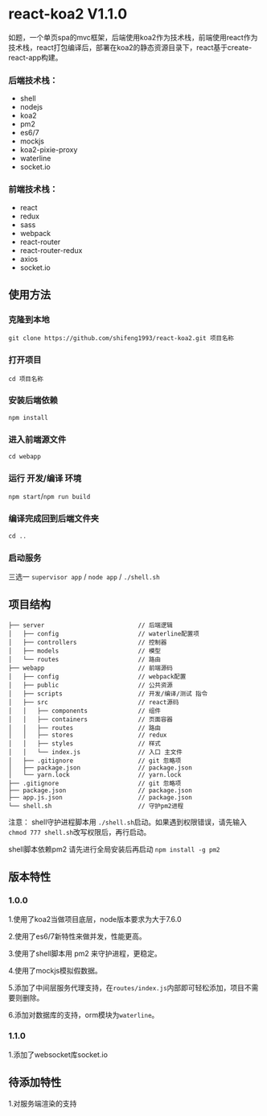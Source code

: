 # react-koa2 V1.1.0
如题，一个单页spa的mvc框架，后端使用koa2作为技术栈，前端使用react作为技术栈，react打包编译后，部署在koa2的静态资源目录下，react基于create-react-app构建。
### 后端技术栈：
- shell
- nodejs
- koa2
- pm2
- es6/7
- mockjs
- koa2-pixie-proxy
- waterline
- socket.io
### 前端技术栈：
- react
- redux
- sass
- webpack
- react-router
- react-router-redux
- axios
- socket.io

## 使用方法

### 克隆到本地
`git clone https://github.com/shifeng1993/react-koa2.git 项目名称`

### 打开项目
`cd 项目名称`

### 安装后端依赖
`npm install`

### 进入前端源文件
`cd webapp`

### 运行 开发/编译 环境

`npm start`/`npm run build`

### 编译完成回到后端文件夹

`cd ..`

### 启动服务
三选一
`supervisor app` / `node app` / `./shell.sh`

## 项目结构

    ├── server                          // 后端逻辑
    │   ├── config                      // waterline配置项
    │   ├── controllers                 // 控制器
    │   ├── models                      // 模型
    │   └── routes                      // 路由
    ├── webapp                          // 前端源码
    │   ├── config                      // webpack配置
    │   ├── public                      // 公共资源
    │   ├── scripts                     // 开发/编译/测试 指令
    │   ├── src                         // react源码
    │   │   ├── components              // 组件
    │   │   ├── containers              // 页面容器
    │   │   ├── routes                  // 路由
    │   │   ├── stores                  // redux
    │   │   ├── styles                  // 样式
    │   │   └── index.js                // 入口 主文件
    │   ├── .gitignore                  // git 忽略项
    │   ├── package.json                // package.json
    │   └── yarn.lock                   // yarn.lock
    ├── .gitignore                      // git 忽略项
    ├── package.json                    // package.json
    ├── app.js.json                     // package.json
    └── shell.sh                        // 守护pm2进程

注意：
shell守护进程脚本用 `./shell.sh`启动。如果遇到权限错误，请先输入`chmod 777 shell.sh`改写权限后，再行启动。

shell脚本依赖pm2 请先进行全局安装后再启动 `npm install -g pm2`

## 版本特性
### 1.0.0
1.使用了koa2当做项目底层，node版本要求为大于7.6.0

2.使用了es6/7新特性来做并发，性能更高。

3.使用了shell脚本用 pm2 来守护进程，更稳定。

4.使用了mockjs模拟假数据。

5.添加了中间层服务代理支持，在`routes/index.js`内部即可轻松添加，项目不需要则删除。

6.添加对数据库的支持，orm模块为`waterline`。

### 1.1.0
1.添加了websocket库socket.io
## 待添加特性
1.对服务端渲染的支持



